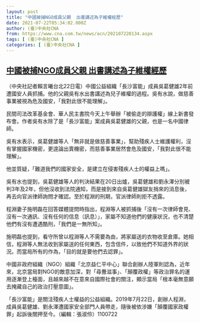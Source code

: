 ```yaml
---
layout: post
title: "中國被捕NGO成員父親  出書講述為子維權經歷"
date: 2021-07-22T05:34:02.000Z
author: (臺)中央社CNA
from: https://www.cna.com.tw/news/acn/202107220134.aspx
tags: [ (臺)中央社CNA ]
categories: [ (臺)中央社CNA ]
---
```

<!--1626932042000-->
[中國被捕NGO成員父親  出書講述為子維權經歷](https://www.cna.com.tw/news/acn/202107220134.aspx)
------

<div>
<div></div><div class="paragraph"><p>（中央社記者賴言曦台北22日電）中國公益組織「長沙富能」成員吳葛健雄2年前遭國安人員抓捕。他的父親吳有水出書講述為兒子維權的過程。吳有水說，做慈善事業被視為危及國安，「我對此很不能理解」。</p><p>民間司法改革基金會、華人民主書院今天上午舉辦「被偷走的辯護權」線上新書發布會。作者吳有水除了是「長沙富能」案成員吳葛健雄的父親，也是一名中國律師。</p><p>吳有水表示，吳葛健雄等人「無非就是做慈善事業」，幫助殘疾人士維護權利，沒有掌握國家機密，更遑論出賣機密，而慈善事業居然會危及國安，「我對此很不能理解」。</p><p>他並質疑，「難道我們的國家安全，是建立在侵害殘疾人士的權益上嗎」。</p><p>吳有水也提到，吳葛健雄等人的判決結果在20日出爐，吳葛健雄和劉永澤分別被判3年及2年，但他沒收到法院通知，而是接到來自吳葛健雄獄友捎來的消息後，再去向官派律師詢問才確認。至於程淵的刑期，官派律師則拒不透露。</p><p>程淵妻子施明磊在回答媒體提問時指出，程淵等人被抓捕後「沒有一次律師會見、沒有一次通訊、沒有任何的信息（訊息）」，家屬不知道他們的健康狀況，也不清楚他們有沒有遭遇酷刑，「我們是一無所知」。</p><p>施明磊也提到，看守所曾以程淵等人不需要為由，將家屬送的衣物收至倉庫。她相信，程淵等人無法收到家屬送的任何東西，包含信件，以致他們不知道外界的狀況。而當局所有的作為，「目的就是要他們去認罪」。</p><p>中國非政府組織（NGO）組織「北京益仁平中心」聯合創辦人陸軍則認為，近年來，北京當局對NGO的敵意加深，對「尋釁滋事」、「顛覆政權」等政治罪名的運用逐漸登上檯面，且越來越不在意來自國際社會的關注，顯示當局「根本毫無意願去掩藏自己的政治打壓意圖」。</p><p>「長沙富能」是關注殘疾人士權益的公益組織。2019年7月22日，創辦人程淵，成員吳葛健雄、劉永澤遭國家安全部門人員帶走，隨後被依涉嫌「顛覆國家政權罪」起訴後關押至今。（編輯：張淑伶）1100722</p></div>
</div>

